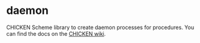 # daemon

CHICKEN Scheme library to create daemon processes for procedures. You can find
the docs on the [CHICKEN wiki](https://wiki.call-cc.org/eggref/5/daemon).
